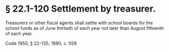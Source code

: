 # § 22.1-120 Settlement by treasurer.

<p>Treasurers or other fiscal agents shall settle with school boards for the school funds as of June thirtieth of each year not later than August fifteenth of each year.</p><p>Code 1950, § 22-135; 1980, c. 559.</p>